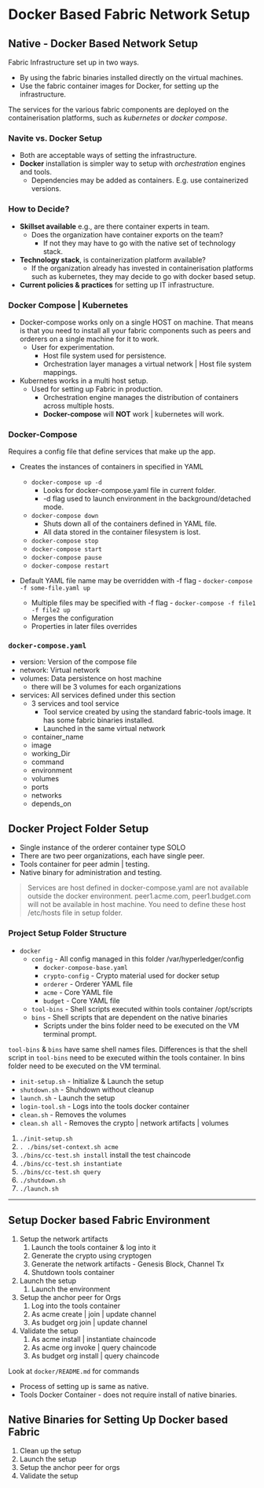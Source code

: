 # Docker Based Fabric Network Setup

## Native - Docker Based Network Setup

Fabric Infrastructure set up in two ways.

- By using the fabric binaries installed directly on the virtual machines.
- Use the fabric container images for Docker, for setting up the infrastructure.

The services for the various fabric components are deployed on the containerisation platforms, such as _kubernetes_ or _docker compose_.

### Navite vs. Docker Setup

- Both are acceptable ways of setting the infrastructure.
- **Docker** installation is simpler way to setup with _orchestration_ engines and tools.
  - Dependencies may be added as containers. E.g. use containerized versions.

### How to Decide?

- **Skillset available** e.g., are there container experts in team.
  - Does the organization have container exports on the team?
    - If not they may have to go with the native set of technology stack.
- **Technology stack**, is containerization platform available?
  - If the organization already has invested in containerisation platforms such as kubernetes, they may decide to go with docker based setup.
- **Current policies & practices** for setting up IT infrastructure.

### Docker Compose | Kubernetes

- Docker-compose works only on a single HOST on machine. That means is that you need to install all your fabric components such as peers and orderers on a single machine for it to work.
  - User for experimentation.
    - Host file system used for persistence.
    - Orchestration layer manages a virtual network | Host file system mappings.
- Kubernetes works in a multi host setup.
  - Used for setting up Fabric in production.
    - Orchestration engine manages the distribution of containers across multiple hosts.
    - **Docker-compose** will **NOT** work | kubernetes will work.

### Docker-Compose

Requires a config file that define services that make up the app.

- Creates the instances of containers in specified in YAML

  - `docker-compose up -d`
    - Looks for docker-compose.yaml file in current folder.
    - -d flag used to launch environment in the background/detached mode.
  - `docker-compose down`
    - Shuts down all of the containers defined in YAML file.
    - All data stored in the container filesystem is lost.
  - `docker-compose stop`
  - `docker-compose start`
  - `docker-compose pause`
  - `docker-compose restart`

- Default YAML file name may be overridden with -f flag - `docker-compose -f some-file.yaml up`
  - Multiple files may be specified with -f flag - `docker-compose -f file1 -f file2 up`
  - Merges the configuration
  - Properties in later files overrides

### `docker-compose.yaml`

- version: Version of the compose file
- network: Virtual network
- volumes: Data persistence on host machine
  - there will be 3 volumes for each organizations
- services: All services defined under this section
  - 3 services and tool service
    - Tool service created by using the standard fabric-tools image. It has some fabric binaries installed.
    - Launched in the same virtual network
  - container_name
  - image
  - working_Dir
  - command
  - environment
  - volumes
  - ports
  - networks
  - depends_on

## Docker Project Folder Setup

- Single instance of the orderer container type SOLO
- There are two peer organizations, each have single peer.
- Tools container for peer admin | testing.
- Native binary for administration and testing.

> Services are host defined in docker-compose.yaml are not available outside the docker environment. peer1.acme.com, peer1.budget.com will not be available in host machine. You need to define these host /etc/hosts file in setup folder.

### Project Setup Folder Structure

- `docker`
  - `config` - All config managed in this folder /var/hyperledger/config
    - `docker-compose-base.yaml`
    - `crypto-config` - Crypto material used for docker setup
    - `orderer` - Orderer YAML file
    - `acme` - Core YAML file
    - `budget` - Core YAML file
  - `tool-bins` - Shell scripts executed within tools container /opt/scripts
  - `bins` - Shell scripts that are dependent on the native binaries
    - Scripts under the bins folder need to be executed on the VM terminal prompt.

`tool-bins` & `bins` have same shell names files. Differences is that the shell script in `tool-bins` need to be executed within the tools container. In bins folder need to be executed on the VM terminal.

- `init-setup.sh` - Initialize & Launch the setup
- `shutdown.sh` - Shuhdown without cleanup
- `launch.sh` - Launch the setup
- `login-tool.sh` - Logs into the tools docker container
- `clean.sh` - Removes the volumes
- `clean.sh all` - Removes the crypto | network artifacts | volumes

1. `./init-setup.sh`
2. `. ./bins/set-context.sh acme`
3. `./bins/cc-test.sh install` install the test chaincode
4. `./bins/cc-test.sh instantiate`
5. `./bins/cc-test.sh query`
6. `./shutdown.sh`
7. `./launch.sh`

---

## Setup Docker based Fabric Environment

1. Setup the network artifacts
   1. Launch the tools container & log into it
   2. Generate the crypto using cryptogen
   3. Generate the network artifacts - Genesis Block, Channel Tx
   4. Shutdown tools container
2. Launch the setup
   1. Launch the environment
3. Setup the anchor peer for Orgs
   1. Log into the tools container
   2. As acme create | join | update channel
   3. As budget org join | update channel
4. Validate the setup
   1. As acme install | instantiate chaincode
   2. As acme org invoke | query chaincode
   3. As budget org install | query chaincode

Look at `docker/README.md` for commands

- Process of setting up is same as native.
- Tools Docker Container - does not require install of native binaries.

## Native Binaries for Setting Up Docker based Fabric

1. Clean up the setup
2. Launch the setup
3. Setup the anchor peer for orgs
4. Validate the setup
